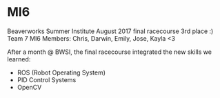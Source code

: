 # MI6
Beaverworks Summer Institute August 2017 final racecourse 3rd place :) 
Team 7 MI6 Members: Chris, Darwin, Emily, Jose, Kayla <3

After a month @ BWSI, the final racecourse integrated the new skills we learned:
- ROS (Robot Operating System)
- PID Control Systems
- OpenCV
